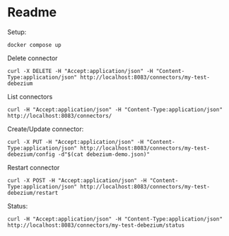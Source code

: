 # Readme

Setup:
```
docker compose up
```

Delete connector
```
curl -X DELETE -H "Accept:application/json" -H "Content-Type:application/json" http://localhost:8083/connectors/my-test-debezium
```

List connectors
```
curl -H "Accept:application/json" -H "Content-Type:application/json" http://localhost:8083/connectors/
```

Create/Update connector:
```
curl -X PUT -H "Accept:application/json" -H "Content-Type:application/json" http://localhost:8083/connectors/my-test-debezium/config -d"$(cat debezium-demo.json)"
```

Restart connector
```
curl -X POST -H "Accept:application/json" -H "Content-Type:application/json" http://localhost:8083/connectors/my-test-debezium/restart
```

Status:
```
curl -H "Accept:application/json" -H "Content-Type:application/json" http://localhost:8083/connectors/my-test-debezium/status
```

